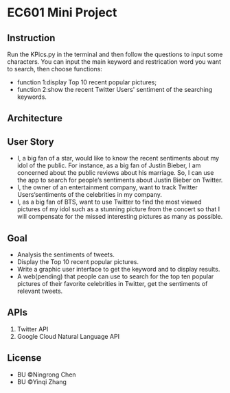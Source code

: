# EC601 Mini Project

## Instruction
Run the KPics.py in the terminal and then follow the questions to input some characters. You can input the main keyword and restrication word you want to search, then choose functions:
* function 1:display Top 10 recent popular pictures; 
* function 2:show the recent Twitter Users' sentiment of the searching keywords.

## Architecture


## User Story
* I, a big fan of a star, would like to know the recent sentiments about my idol of the public. For instance, as a big fan of Justin Bieber, I am concerned about the public reviews about his marriage. So, I can use the app to search for people’s sentiments about Justin Bieber on Twitter.
* I, the owner of an entertainment company, want to track Twitter Users‘sentiments of the celebrities in my company.
* I, as a big fan of BTS, want to use Twitter to find the most viewed pictures of my idol such as a stunning picture from the concert so that I will compensate for the missed interesting pictures as many as possible.


## Goal
* Analysis the sentiments of tweets.
* Display the Top 10 recent popular pictures.
* Write a graphic user interface to get the keyword and to display results.
* A web(pending) that people can use to search for the top ten popular pictures of their favorite celebrities in Twitter, get the sentiments of relevant tweets.

## APIs
1. Twitter API
2. Google Cloud Natural Language API

## License
* BU ©Ningrong Chen
* BU ©Yinqi Zhang
